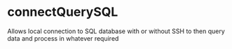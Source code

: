 # connectQuerySQL
Allows local connection to SQL database with or without SSH to then query data and process in whatever required 
